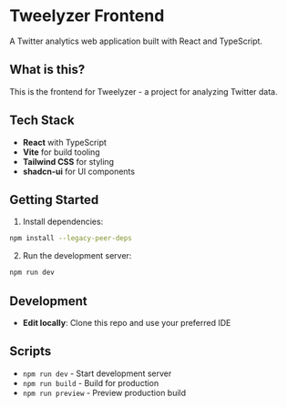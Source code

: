 # Tweelyzer Frontend

A Twitter analytics web application built with React and TypeScript.

## What is this?

This is the frontend for Tweelyzer - a project for analyzing Twitter data.

## Tech Stack

- **React** with TypeScript
- **Vite** for build tooling
- **Tailwind CSS** for styling
- **shadcn-ui** for UI components

## Getting Started

1. Install dependencies:

```bash
npm install --legacy-peer-deps
```

2. Run the development server:

```bash
npm run dev
```

## Development

- **Edit locally**: Clone this repo and use your preferred IDE

## Scripts

- `npm run dev` - Start development server
- `npm run build` - Build for production
- `npm run preview` - Preview production build
